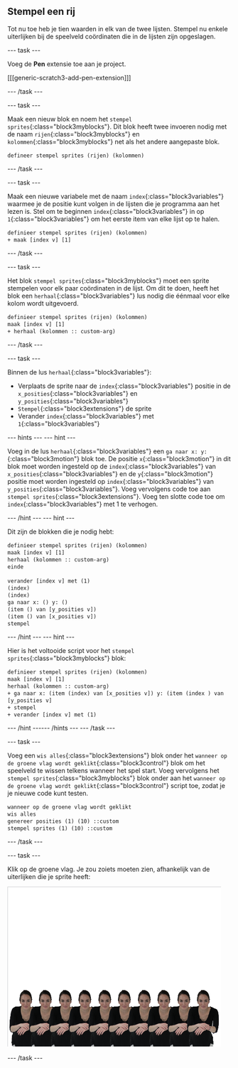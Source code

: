 ## Stempel een rij

Tot nu toe heb je tien waarden in elk van de twee lijsten. Stempel nu enkele uiterlijken bij de speelveld coördinaten die in de lijsten zijn opgeslagen.

--- task ---

Voeg de **Pen** extensie toe aan je project.

[[[generic-scratch3-add-pen-extension]]]

--- /task ---

--- task ---

Maak een nieuw blok en noem het `stempel sprites`{:class="block3myblocks"}. Dit blok heeft twee invoeren nodig met de naam `rijen`{:class="block3myblocks"} en `kolommen`{:class="block3myblocks"} net als het andere aangepaste blok.

```blocks3
defineer stempel sprites (rijen) (kolommen)
```

--- /task ---

--- task ---

Maak een nieuwe variabele met de naam `index`{:class="block3variables"} waarmee je de positie kunt volgen in de lijsten die je programma aan het lezen is. Stel om te beginnen `index`{:class="block3variables"} in op `1`{:class="block3variables"} om het eerste item van elke lijst op te halen.

```blocks3
definieer stempel sprites (rijen) (kolommen)
+ maak [index v] [1]
```

--- /task ---

--- task ---

Het blok `stempel sprites`{:class="block3myblocks"} moet een sprite stempelen voor elk paar coördinaten in de lijst. Om dit te doen, heeft het blok een `herhaal`{:class="block3variables"} lus nodig die éénmaal voor elke kolom wordt uitgevoerd.

```blocks3
definieer stempel sprites (rijen) (kolommen)
maak [index v] [1]
+ herhaal (kolommen :: custom-arg)
```

--- /task ---

--- task ---

Binnen de lus `herhaal`{:class="block3variables"}:

- Verplaats de sprite naar de `index`{:class="block3variables"} positie in de `x_posities`{:class="block3variables"} en `y_posities`{:class="block3variables"}
- `Stempel`{:class="block3extensions"} de sprite
- Verander `index`{:class="block3variables"} met `1`{:class="block3variables"}

--- hints ---
 --- hint ---

Voeg in de lus `herhaal`{:class="block3variables"} een `ga naar x: y:`{:class="block3motion"} blok toe. De positie `x`{:class="block3motion"} in dit blok moet worden ingesteld op de `index`{:class="block3variables"} van `x_posities`{:class="block3variables"} en de `y`{:class="block3motion"} positie moet worden ingesteld op `index`{:class="block3variables"} van `y_posities`{:class="block3variables"}. Voeg vervolgens code toe aan `stempel sprites`{:class="block3extensions"}. Voeg ten slotte code toe om `index`{:class="block3variables"} met 1 te verhogen.

--- /hint --- --- hint ---

Dit zijn de blokken die je nodig hebt:

```blocks3
definieer stempel sprites (rijen) (kolommen)
maak [index v] [1]
herhaal (kolommen :: custom-arg)
einde

verander [index v] met (1)
(index) 
(index) 
ga naar x: () y: ()
(item () van [y_posities v])
(item () van [x_posities v])
stempel
```

--- /hint --- --- hint ---

Hier is het voltooide script voor het `stempel sprites`{:class="block3myblocks"} blok:

```blocks3
definieer stempel sprites (rijen) (kolommen)
maak [index v] [1]
herhaal (kolommen :: custom-arg)
+ ga naar x: (item (index) van [x_posities v]) y: (item (index ) van [y_posities v]
+ stempel
+ verander [index v] met (1)
```

--- /hint ------ /hints --- --- /task ---

--- task ---

Voeg een `wis alles`{:class="block3extensions"} blok onder het `wanneer op de groene vlag wordt geklikt`{:class="block3control"} blok om het speelveld te wissen telkens wanneer het spel start. Voeg vervolgens het `stempel sprites`{:class="block3myblocks"} blok onder aan het `wanneer op de groene vlag wordt geklikt`{:class="block3control"} script toe, zodat je je nieuwe code kunt testen.

```blocks3
wanneer op de groene vlag wordt geklikt
wis alles
genereer posities (1) (10) ::custom
stempel sprites (1) (10) ::custom
```

--- /task ---

--- task ---

Klik op de groene vlag. Je zou zoiets moeten zien, afhankelijk van de uiterlijken die je sprite heeft:

![gestempelde sprites](images/stamped_sprites.png)

--- /task ---